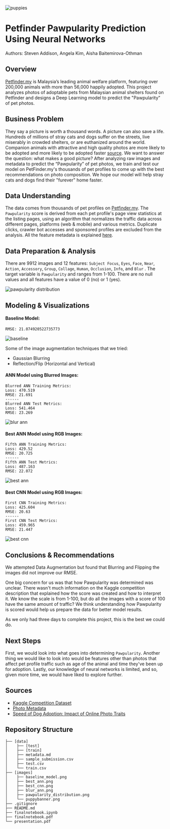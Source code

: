 ![puppies](https://github.com/stevenaddison/Project-4/blob/main/images/puppybanner.jpeg?raw=true)
# Petfinder Pawpularity Prediction Using Neural Networks
Authors: Steven Addison, Angela Kim, Aisha Baitemirova-Othman


## Overview
[Petfinder.my](https://www.petfinder.my/) is Malaysia’s leading animal welfare platform, featuring over 200,000 animals with more than 56,000 happily adopted. This project analyzes photos of adoptable pets from Malaysian animal shelters found on Petfinder and designs a Deep Learning model to predict the "Pawpularity" of pet photos.


## Business Problem
They say a picture is worth a thousand words. A picture can also save a life. Hundreds of millions of stray cats and dogs suffer on the streets, live miserably in crowded shelters, or are euthanized around the world. Companion animals with attractive and high quality photos are more likely to be adopted and more likely to be adopted faster [source](https://www.tandfonline.com/doi/full/10.1080/10888705.2014.982796). We want to answer the question: what makes a good picture? After analyzing raw images and metadata to predict the “Pawpularity” of pet photos, we train and test our model on PetFinder.my's thousands of pet profiles to come up with the best recommendations on photo composition. We hope our model will help stray cats and dogs find their "furever" home faster.


## Data Understanding
The data comes from thousands of pet profiles on [Petfinder.my](https://www.petfinder.my/). The `Pawpularity` score is derived from each pet profile's page view statistics at the listing pages, using an algorithm that normalizes the traffic data across different pages, platforms (web & mobile) and various metrics. Duplicate clicks, crawler bot accesses and sponsored profiles are excluded from the analysis. All the feature metadata is explained [here](https://github.com/stevenaddison/Project-4/blob/main/data/metadata.md).


## Data Preparation & Analysis
There are 9912 images and 12 features: `Subject Focus`, `Eyes`, `Face`, `Near`, `Action`, `Accessory`, `Group`, `Collage`, `Human`, `Occlusion`, `Info`, and `Blur` . The target variable is `Pawpularity` and ranges from 1-100. There are no null values and all features have a value of 0 (no) or 1 (yes).

![pawpularity distribution](https://github.com/stevenaddison/Project-4/blob/main/images/pawpularity_distribution.png?raw=true)



## Modeling & Visualizations

#### Baseline Model:

    RMSE: 21.074920522735773
    
![baseline](https://github.com/stevenaddison/Project-4/blob/main/images/baseline_model.png?raw=true)
 
   
Some of the image augmentation techniques that we tried:
- Gaussian Blurring
- Reflection/Flip (Horizontal and Vertical)


#### ANN Model using Blurred Images:

    Blurred ANN Training Metrics:
    Loss: 470.519
    RMSE: 21.691 
    ------
    Blurred ANN Test Metrics:
    Loss: 541.464
    RMSE: 23.269
    
![blur ann](https://github.com/stevenaddison/Project-4/blob/main/images/blur_ann.png?raw=true)


#### Best ANN Model using RGB Images:

    Fifth ANN Training Metrics:
    Loss: 429.52
    RMSE: 20.725 
    ------
    Fifth ANN Test Metrics:
    Loss: 487.163
    RMSE: 22.072
    
![best ann](https://github.com/stevenaddison/Project-4/blob/main/images/best_ann.png?raw=true)


#### Best CNN Model using RGB Images:

    First CNN Training Metrics:
    Loss: 425.604
    RMSE: 20.63 
    ------
    First CNN Test Metrics:
    Loss: 459.965
    RMSE: 21.447
    
![best cnn](https://github.com/stevenaddison/Project-4/blob/main/images/best_cnn.png?raw=true)


## Conclusions & Recommendations
We attempted Data Augmentation but found that Blurring and Flipping the images did not improve our RMSE.

One big concern for us was that how Pawpularity was determined was unclear. There wasn't much information on the Kaggle competition description that explained how the score was created and how to interpret it. We know the scale is from 1-100, but do all the images with a score of 100 have the same amount of traffic? We think understanding how Pawpularity is scored would help us prepare the data for better model results.

As we only had three days to complete this project, this is the best we could do.


## Next Steps
First, we would look into what goes into determining `Pawpularity`. Another thing we would like to look into would be features other than photos that affect pet profile traffic such as age of the animal and time they've been up for adoption. Lastly, our knowledge of neural networks is limited, and so, given more time, we would have liked to explore further.


## <a id="Sources">Sources</a>
- [Kaggle Competition Dataset](https://www.kaggle.com/c/petfinder-pawpularity-score)
- [Photo Metadata](https://github.com/stevenaddison/Project-4/blob/main/data/metadata.md)
- [Speed of Dog Adoption: Impact of Online Photo Traits](https://www.tandfonline.com/doi/full/10.1080/10888705.2014.982796)


## Repository Structure
```
├── [data]
│    ├── [test]
│    ├── [train]
│    ├── metadata.md
│    ├── sample_submission.csv
│    ├── test.csv
│    └── train.csv
├── [images]
│    ├── baseline_model.png
│    ├── best_ann.png
│    ├── best_cnn.png
│    ├── blur_ann.png
│    ├── pawpularity_distribution.png
│    └── puppybanner.png
├── .gitignore
├── README.md
├── finalnotebook.ipynb
├── finalnotebook.pdf
└── presentation.pdf
```
